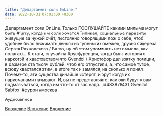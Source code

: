 ```yaml
---
title: "Департамент соли OnLine."
date: 2022-10-31 07:01:00 +0300
---
```


Департамент соли OnLine.
Только ПОСЛУШАЙТЕ какими милыми могут быть #furry, когда им соли хочется
Типикал, социальные паразиты живущие за чужой счёт, постоянно говорящими лож о себе, чтоб удобнее было выжимать деньги из тупеньких омежек, друзья яйцереза Сергея Рахновсного / Балто, ну об этом упоминать нет смысла, как полагаю...
К стати, случай на #русфуренция, когда была история с наркотой и хвастовством что Gvendol / Христофор дал взятку полиции, в размере ста тысяч рублей, чтоб его отпустили, а, что самое тупое, всюду хвастался этим, в итоге так и замялся, на сколько я понял.
Почему-то, эти существа дичайше истерят, и орут когда их наркоманами называют. И, вы не представляйте, как они будут к вам подмазываться, когда им что-то от вас надо.
[id483878431|Gvendol Sabfox]
#фурри #москва


Аудиозапись

[Вложение](https://vk.com/photo41076938_457249256)
[Вложение](https://vk.com/photo41076938_457249257)
[Вложение](https://vk.com/photo41076938_457249340)
